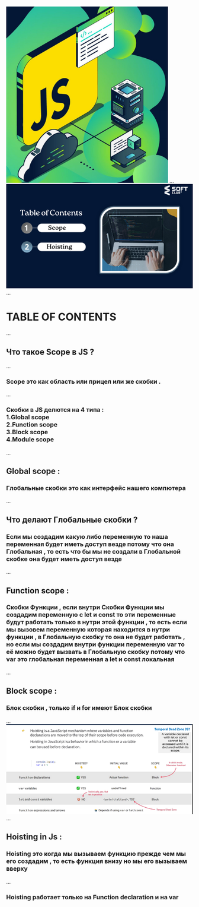 ![alt text](image.png)
...
![alt text](image-2.png)
...
# TABLE OF CONTENTS
...
## Что такое Scope в JS ?
...
### Scope это как область или прицел или же скобки .
... 
### Скобки в JS делются на 4 типа : <br> 1.Global scope <br> 2.Function scope <br> 3.Block scope <br> 4.Module scope 
...
## Global scope : 
### Глобальные скобки это как интерфейс нашего компютера 
...
##  Что делают Глобальные скобки ?
### Если мы создадим какую либо переменную то наша переменная будет иметь доступ везде потому что она Глобальная , то есть что бы мы не создали в Глобальной скобке она будет иметь доступ везде
...
## Function scope :
### Скобки Функции , если внутри Скобки Функции мы создадим переменную с let и const то эти переменные будут работать только в нутри этой функции , то есть если мы вызовем переменную которая находится в нутри функции , в Глобальную скобку то она не будет работать , но если мы создадим внутри функции переменную var то её можно будет вызвать в Глобальную скобку потому что var это глобальная переменная а let и const локальная 
... 
## Block scope : 
###  Блок скобки , только if и for имеют Блок скобки 
...
![alt text](image-1.png)
...
## Hoisting in Js :
### Hoisting это когда мы вызываем функцию прежде чем мы его создадим , то есть функция внизу но мы его вызываем вверху 
...
### Hoisting работает только на Function declaration и на var 